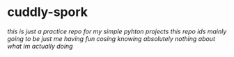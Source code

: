 # cuddly-spork
_this is just a practice repo for my simple pyhton projects_
*this repo ids mainly going to be just me having fun cosing knowing absolutely nothing about what im actually doing*
